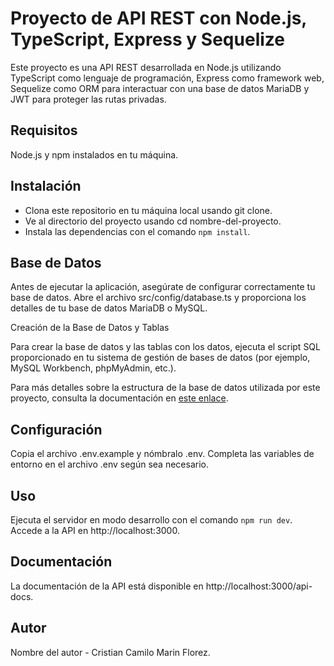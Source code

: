 # Proyecto de API REST con Node.js, TypeScript, Express y Sequelize
Este proyecto es una API REST desarrollada en Node.js utilizando TypeScript como lenguaje de programación, Express como framework web, Sequelize como ORM para interactuar con una base de datos MariaDB y JWT para proteger las rutas privadas.

## Requisitos
Node.js y npm instalados en tu máquina.

## Instalación

- Clona este repositorio en tu máquina local usando git clone.
- Ve al directorio del proyecto usando cd nombre-del-proyecto.
- Instala las dependencias con el comando `npm install`.

## Base de Datos

Antes de ejecutar la aplicación, asegúrate de configurar correctamente tu base de datos. Abre el archivo src/config/database.ts y proporciona los detalles de tu base de datos MariaDB o MySQL.

Creación de la Base de Datos y Tablas

Para crear la base de datos y las tablas con los datos, ejecuta el script SQL proporcionado en tu sistema de gestión de bases de datos (por ejemplo, MySQL Workbench, phpMyAdmin, etc.).

Para más detalles sobre la estructura de la base de datos utilizada por este proyecto, consulta la documentación en [este enlace](database/README.md).

## Configuración

Copia el archivo .env.example y nómbralo .env.
Completa las variables de entorno en el archivo .env según sea necesario.

## Uso

Ejecuta el servidor en modo desarrollo con el comando `npm run dev`.
Accede a la API en http://localhost:3000.

## Documentación

La documentación de la API está disponible en http://localhost:3000/api-docs.

## Autor

Nombre del autor - Cristian Camilo Marin Florez.
